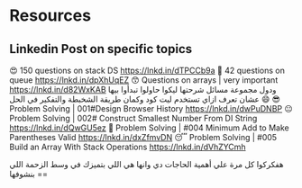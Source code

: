 # Resources
## Linkedin Post on specific topics
😍 150 questions on stack DS
https://lnkd.in/dTPCCb9a
🤔 42 questions on queue
https://lnkd.in/dpXhUqEZ
😙 Questions on arrays | very important
https://lnkd.in/d82WxKAB
ودول مجموعة مسائل شرحتها ليكوا حاولوا تبدأوا بيها عشان تعرف ازاي تستخدم ليت كود وكمان طريقة الشخبطة والتفكير في الحل 😄 
😎 Problem Solving | 001#Design Browser History
https://lnkd.in/dwPuDNBP
😐 Problem Solving | 002# Construct Smallest Number From DI String
https://lnkd.in/dQwGU5ez
🤗 Problem Solving | #004 Minimum Add to Make Parentheses Valid
https://lnkd.in/dxZfmvDN
😴 Problem Solving | #005 Build an Array With Stack Operations
https://lnkd.in/dVhZYCmh

هفكركوا كل مرة علي أهمية الحاجات دي وانها هي اللي بتميزك في وسط الزحمة اللي بنشوفها ==